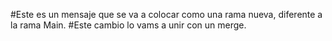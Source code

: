 #Este es un mensaje que se va a colocar como una rama nueva, diferente a la rama Main.
#Este cambio lo vams a unir con un merge.
